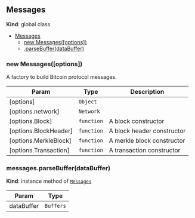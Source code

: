 <a name="Messages"></a>
## Messages
**Kind**: global class  

* [Messages](#Messages)
  * [new Messages([options])](#new_Messages_new)
  * [.parseBuffer(dataBuffer)](#Messages+parseBuffer)

<a name="new_Messages_new"></a>
### new Messages([options])
A factory to build Bitcoin protocol messages.


| Param | Type | Description |
| --- | --- | --- |
| [options] | <code>Object</code> |  |
| [options.network] | <code>Network</code> |  |
| [options.Block] | <code>function</code> | A block constructor |
| [options.BlockHeader] | <code>function</code> | A block header constructor |
| [options.MerkleBlock] | <code>function</code> | A merkle block constructor |
| [options.Transaction] | <code>function</code> | A transaction constructor |

<a name="Messages+parseBuffer"></a>
### messages.parseBuffer(dataBuffer)
**Kind**: instance method of <code>[Messages](#Messages)</code>  

| Param | Type |
| --- | --- |
| dataBuffer | <code>Buffers</code> | 

